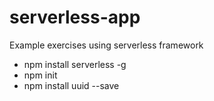 # serverless-app
Example exercises using serverless framework

* npm install serverless -g
* npm init
* npm install uuid --save





